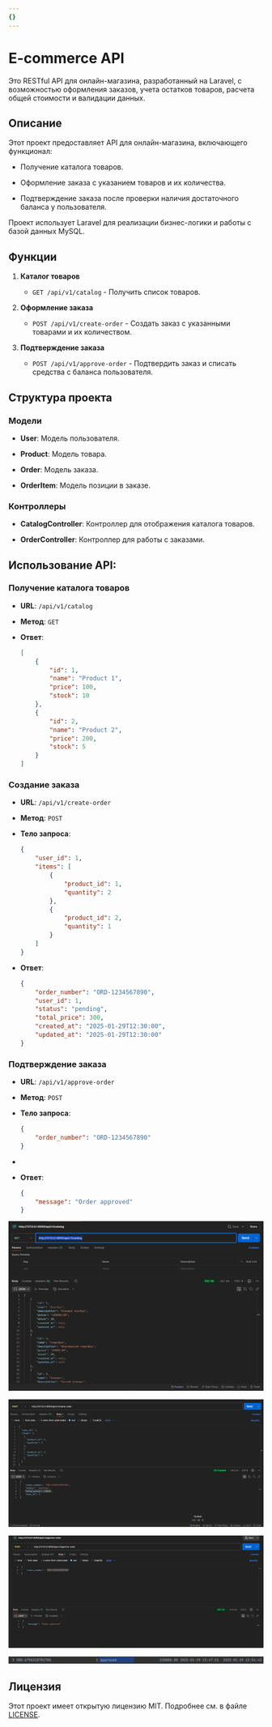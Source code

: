 ```yaml
---
{}
---
```


# E-commerce API

Это RESTful API для онлайн-магазина, разработанный на Laravel, с возможностью оформления заказов, учета остатков товаров, расчета общей стоимости и валидации данных.

## Описание

Этот проект предоставляет API для онлайн-магазина, включающего функционал:

-  Получение каталога товаров.

-  Оформление заказа с указанием товаров и их количества.

-  Подтверждение заказа после проверки наличия достаточного баланса у пользователя.

Проект использует Laravel для реализации бизнес-логики и работы с базой данных MySQL.

## Функции

1. **Каталог товаров**

   -  `GET /api/v1/catalog` - Получить список товаров.

2. **Оформление заказа**

   -  `POST /api/v1/create-order` - Создать заказ с указанными товарами и их количеством.

3. **Подтверждение заказа**

   -  `POST /api/v1/approve-order` - Подтвердить заказ и списать средства с баланса пользователя.

## Структура проекта

### Модели

-  **User**: Модель пользователя.

-  **Product**: Модель товара.

-  **Order**: Модель заказа.

-  **OrderItem**: Модель позиции в заказе.

### Контроллеры

-  **CatalogController**: Контроллер для отображения каталога товаров.

-  **OrderController**: Контроллер для работы с заказами.

## Использование API:

### Получение каталога товаров

-  **URL**: `/api/v1/catalog`

-  **Метод**: `GET`

-  **Ответ**:

   ```json
   [
       {
           "id": 1,
           "name": "Product 1",
           "price": 100,
           "stock": 10
       },
       {
           "id": 2,
           "name": "Product 2",
           "price": 200,
           "stock": 5
       }
   ]
   ```

### Создание заказа

-  **URL**: `/api/v1/create-order`

-  **Метод**: `POST`

-  **Тело запроса**:

   ```json
   {
       "user_id": 1,
       "items": [
           {
               "product_id": 1,
               "quantity": 2
           },
           {
               "product_id": 2,
               "quantity": 1
           }
       ]
   }
   ```

-  **Ответ**:

   ```json
   {
       "order_number": "ORD-1234567890",
       "user_id": 1,
       "status": "pending",
       "total_price": 300,
       "created_at": "2025-01-29T12:30:00",
       "updated_at": "2025-01-29T12:30:00"
   }
   ```

### Подтверждение заказа

-  **URL**: `/api/v1/approve-order`

-  **Метод**: `POST`

-  **Тело запроса**:

   ```json
   {
       "order_number": "ORD-1234567890"
   }
   ```

-   

-  **Ответ**:

   ```json
   {
       "message": "Order approved"
   }
   ```



![](./README.png)



![](./README-2.png)



![](./README-3.png)





![](./README-4.png)

## Лицензия

Этот проект имеет открытую лицензию MIT. Подробнее см. в файле [LICENSE](LICENSE).